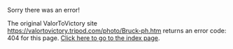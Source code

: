 

Sorry there was an error!

The original ValorToVictory site https://valortovictory.tripod.com/photo/Bruck-ph.htm returns an error code: 404 for this page. [Click here to go to the index page](../index.md).